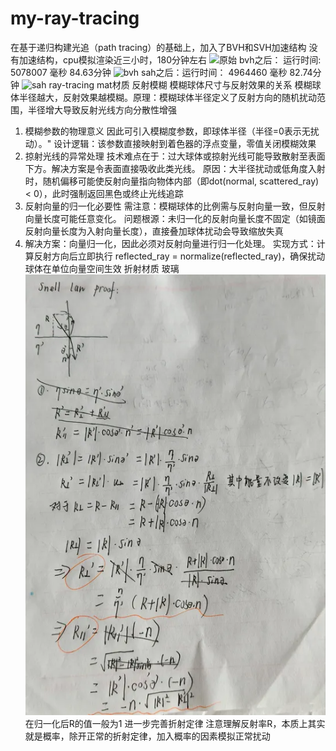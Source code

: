 # my-ray-tracing

在基于递归构建光追（path tracing）的基础上，加入了BVH和SVH加速结构
  没有加速结构，cpu模拟渲染近三小时，180分钟左右
  ![原始](image_origin)
  bvh之后： 运行时间: 5078007 毫秒   84.63分钟
  ![bvh](image_rayTracing1)
  sah之后：运行时间： 4964460 毫秒   82.74分钟
  ![sah](image_rayTracing2)
ray-tracing mat材质
反射模糊
模糊球体尺寸与反射效果的关系
模糊球体半径越大，反射效果越模糊。原理：模糊球体半径定义了反射方向的随机扰动范围，半径增大导致反射光线方向分散性增强
1. 模糊参数的物理意义
因此可引入模糊度参数，即球体半径（半径=0表示无扰动）。"
设计逻辑：该参数直接映射到着色器的浮点变量，零值关闭模糊效果
2. 掠射光线的异常处理
技术难点在于：过大球体或掠射光线可能导致散射至表面下方。解决方案是令表面直接吸收此类光线。
原因：大半径扰动或低角度入射时，随机偏移可能使反射向量指向物体内部（即dot(normal, scattered_ray) < 0），此时强制返回黑色或终止光线追踪
3. 反射向量的归一化必要性
需注意：模糊球体的比例需与反射向量一致，但反射向量长度可能任意变化。
问题根源：未归一化的反射向量长度不固定（如镜面反射向量长度为入射向量长度），直接叠加球体扰动会导致缩放失真
4. 解决方案：向量归一化，因此必须对反射向量进行归一化处理。
实现方式：计算反射方向后立即执行 reflected_ray = normalize(reflected_ray)，确保扰动球体在单位向量空间生效
折射材质  玻璃
![snell定律推导](image.png)
在归一化后R的值一般为1
进一步完善折射定律
注意理解反射率R，本质上其实就是概率，除开正常的折射定律，加入概率的因素模拟正常扰动
